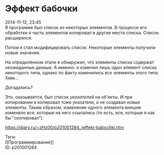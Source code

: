Эффект бабочки
===============

   
 2014-11-12, 23:45   
  В программе был список из некоторых элементов. В процессе его обработки я часть элементов копировал в другие места списка. Список расширялся.   
   
 Потом я стал модифицировать список. Некоторые элементы получили новые значения.   
   
 На определённом этапе я обнаружил, что элементы списка содержат неожиданные данные. А именно: я изменил лишь один элемент списка некоторого типа, однако по факту изменились  *все*  элементы этого типа. Хмм...   
   
 Догадались?   
   
 Это, оказывается, был список  *указателей*  на об'екты. И при копировании я копировал тоже указатели, а не создавал новые элементы. Таким образом, изменение одного элемента внешне изменяло все, которые на него ссылались (то есть, все, которые я как бы "скопировал").   
    
 <https://diary.ru/~zHz00/p201001284_jeffekt-babochki.htm>   
   
 Теги:   
 [[Программирование]]   
 ID: p201001284